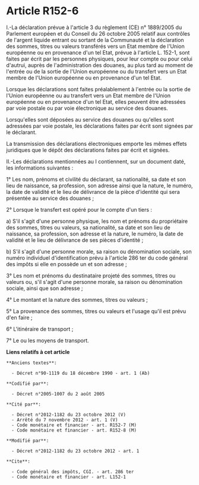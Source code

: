 # Article R152-6

I.-La déclaration prévue à l'article 3 du règlement (CE) n° 1889/2005 du Parlement européen et du Conseil du 26 octobre 2005
relatif aux contrôles de l'argent liquide entrant ou sortant de la Communauté et la déclaration des sommes, titres ou valeurs
transférés vers un Etat membre de l'Union européenne ou en provenance d'un tel Etat, prévue à l'article L. 152-1, sont faites
par écrit par les personnes physiques, pour leur compte ou pour celui d'autrui, auprès de l'administration des douanes, au
plus tard au moment de l'entrée ou de la sortie de l'Union européenne ou du transfert vers un Etat membre de l'Union
européenne ou en provenance d'un tel Etat. 

Lorsque les déclarations sont faites préalablement à l'entrée ou la sortie de l'Union européenne ou au transfert vers un Etat
membre de l'Union européenne ou en provenance d'un tel Etat, elles peuvent être adressées par voie postale ou par voie
électronique au service des douanes. 

Lorsqu'elles sont déposées au service des douanes ou qu'elles sont adressées par voie postale, les déclarations faites par
écrit sont signées par le déclarant. 

La transmission des déclarations électroniques emporte les mêmes effets juridiques que le dépôt des déclarations faites par
écrit et signées. 

II.-Les déclarations mentionnées au I contiennent, sur un document daté, les informations suivantes : 

1° Les nom, prénoms et civilité du déclarant, sa nationalité, sa date et son lieu de naissance, sa profession, son adresse
ainsi que la nature, le numéro, la date de validité et le lieu de délivrance de la pièce d'identité qui sera présentée au
service des douanes ; 

2° Lorsque le transfert est opéré pour le compte d'un tiers : 

a) S'il s'agit d'une personne physique, les nom et prénoms du propriétaire des sommes, titres ou valeurs, sa nationalité, sa
date et son lieu de naissance, sa profession, son adresse et la nature, le numéro, la date de validité et le lieu de
délivrance de ses pièces d'identité ; 

b) S'il s'agit d'une personne morale, sa raison ou dénomination sociale, son numéro individuel d'identification prévu à
l'article 286 ter du code général des impôts si elle en possède un et son adresse ; 

3° Les nom et prénoms du destinataire projeté des sommes, titres ou valeurs ou, s'il s'agit d'une personne morale, sa raison
ou dénomination sociale, ainsi que son adresse ; 

4° Le montant et la nature des sommes, titres ou valeurs ; 

5° La provenance des sommes, titres ou valeurs et l'usage qu'il est prévu d'en faire ; 

6° L'itinéraire de transport ; 

7° Le ou les moyens de transport.

**Liens relatifs à cet article**

	**Anciens textes**:

	  - Décret n°90-1119 du 18 décembre 1990 - art. 1 (Ab)

	**Codifié par**:

	  - Décret n°2005-1007 du 2 août 2005

	**Cité par**:

	  - Décret n°2012-1182 du 23 octobre 2012 (V)
	  - Arrêté du 7 novembre 2012 - art. 1 (V)
	  - Code monétaire et financier - art. R152-7 (M)
	  - Code monétaire et financier - art. R152-8 (M)

	**Modifié par**:

	  - Décret n°2012-1182 du 23 octobre 2012 - art. 1

	**Cite**:

	  - Code général des impôts, CGI. - art. 286 ter
	  - Code monétaire et financier - art. L152-1
